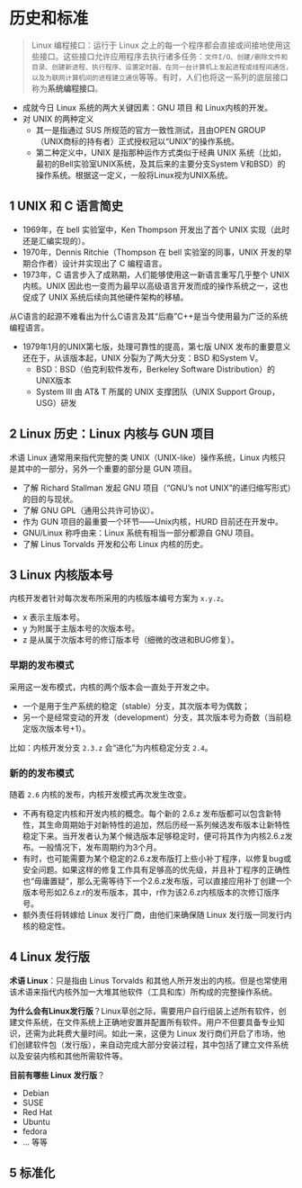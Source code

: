 # 历史和标准

>Linux 编程接口：运行于 Linux 之上的每一个程序都会直接或间接地使用这些接口。这些接口允许应用程序去执行诸多任务：`文件I/O、创建/删除文件和目录、创建新进程、执行程序、设置定时器、在同一台计算机上发起进程或线程间通信，以及为联网计算机间的进程建立通信`等等。有时，人们也将这一系列的底层接口称为**系统编程接口**。

- 成就今日 Linux 系统的两大关键因素：GNU 项目 和 Linux内核的开发。
- 对 UNIX 的两种定义
  - 其一是指通过 SUS 所规范的官方一致性测试，且由OPEN  GROUP（UNIX商标的持有者）正式授权冠以“UNIX”的操作系统。
  - 第二种定义中，UNIX 是指那种运作方式类似于经典 UNIX 系统（比如，最初的Bell实验室UNIX系统，及其后来的主要分支System V和BSD）的操作系统。根据这一定义，一般将Linux视为UNIX系统。

## 1 UNIX 和 C 语言简史

- 1969年，在 bell 实验室中，Ken Thompson 开发出了首个 UNIX 实现（此时还是汇编实现的）。
- 1970年，Dennis  Ritchie（Thompson 在 bell 实验室的同事，UNIX 开发的早期合作者）设计并实现出了 C 编程语言。
- 1973年，C 语言步入了成熟期，人们能够使用这一新语言重写几乎整个 UNIX 内核。UNIX 因此也一变而为最早以高级语言开发而成的操作系统之一，这也促成了 UNIX 系统后续向其他硬件架构的移植。

从C语言的起源不难看出为什么C语言及其“后裔”C++是当今使用最为广泛的系统编程语言。

- 1979年1月的UNIX第七版，处理可靠性的提高，第七版 UNIX 发布的重要意义还在于，从该版本起，UNIX 分裂为了两大分支：BSD 和System V。
  - BSD：BSD（伯克利软件发布，Berkeley Software Distribution）的UNIX版本
  - System III 由 AT& T 所属的 UNIX 支撑团队（UNIX Support Group，USG）研发

## 2 Linux 历史：Linux 内核与 GUN 项目

术语 Linux 通常用来指代完整的类 UNIX（UNIX-like）操作系统，Linux 内核只是其中的一部分，另外一个重要的部分是 GUN 项目。

- 了解 Richard Stallman 发起 GNU 项目（“GNU’s not UNIX”的递归缩写形式）的目的与现状。
- 了解 GNU GPL（通用公共许可协议）。
- 作为 GUN 项目的最重要一个环节——Unix内核，HURD 目前还在开发中。
- GNU/Linux 称呼由来：Linux 系统有相当一部分都源自 GNU 项目。
- 了解 Linus Torvalds 开发和公布 Linux 内核的历史。

## 3 Linux 内核版本号

内核开发者针对每次发布所采用的内核版本编号方案为 `x.y.z`。

- x 表示主版本号。
- y 为附属于主版本号的次版本号。
- z 是从属于次版本号的修订版本号（细微的改进和BUG修复）。

### 早期的发布模式

采用这一发布模式，内核的两个版本会一直处于开发之中。

- 一个是用于生产系统的稳定（stable）分支，其次版本号为偶数；
- 另一个是经常变动的开发（development）分支，其次版本号为奇数（当前稳定版次版本号+1）。

比如：内核开发分支 `2.3.z` 会“进化”为内核稳定分支 `2.4`。

### 新的的发布模式

随着 `2.6` 内核的发布，内核开发模式再次发生改变。

- 不再有稳定内核和开发内核的概念。每个新的 2.6.z 发布版都可以包含新特性，其生命周期始于对新特性的追加，然后历经一系列候选发布版本让新特性稳定下来。当开发者认为某个候选版本足够稳定时，便可将其作为内核2.6.z发布。一般情况下，发布周期约为3个月。
- 有时，也可能需要为某个稳定的2.6.z发布版打上些小补丁程序，以修复bug或安全问题。如果这样的修复工作具有足够高的优先级，并且补丁程序的正确性也“毋庸置疑”，那么无需等待下一个2.6.z发布版，可以直接应用补丁创建一个版本号形如2.6.z.r的发布版本，其中，r作为该2.6.z内核版本的次修订版序号。
- 额外责任将转嫁给 Linux 发行厂商，由他们来确保随 Linux 发行版一同发行内核的稳定性。

## 4 Linux 发行版

**术语 Linux**：只是指由 Linus Torvalds 和其他人所开发出的内核。但是也常使用该术语来指代内核外加一大堆其他软件（工具和库）所构成的完整操作系统。

**为什么会有Linux发行版**？Linux草创之际，需要用户自行组装上述所有软件，创建文件系统，在文件系统上正确地安置并配置所有软件。用户不但要具备专业知识，还需为此耗费大量时间。如此一来，这便为 Linux 发行商们开启了市场，他们创建软件包（发行版），来自动完成大部分安装过程，其中包括了建立文件系统以及安装内核和其他所需软件等。

**目前有哪些 Linux 发行版**？

- Debian
- SUSE
- Red Hat
- Ubuntu
- fedora
- ... 等等

## 5 标准化

